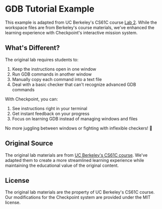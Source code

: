 # GDB Tutorial Example

This example is adapted from UC Berkeley's CS61C course [Lab 2](https://cs61c.org/fa24/labs/lab02/#exercise-2-intro-to-gdb). While the workspace files are from Berkeley's course materials, we've enhanced the learning experience with Checkpoint's interactive mission system.

## What's Different?

The original lab requires students to:
1. Keep the instructions open in one window
2. Run GDB commands in another window
3. Manually copy each command into a text file
4. Deal with a basic checker that can't recognize advanced GDB commands

With Checkpoint, you can:
1. See instructions right in your terminal
2. Get instant feedback on your progress
3. Focus on learning GDB instead of managing windows and files

No more juggling between windows or fighting with inflexible checkers! 🎯

## Original Source

The original lab materials are from [UC Berkeley's CS61C course](https://cs61c.org/fa24/labs/lab02/). We've adapted them to create a more streamlined learning experience while maintaining the educational value of the original content.

## License

The original lab materials are the property of UC Berkeley's CS61C course. Our modifications for the Checkpoint system are provided under the MIT license.